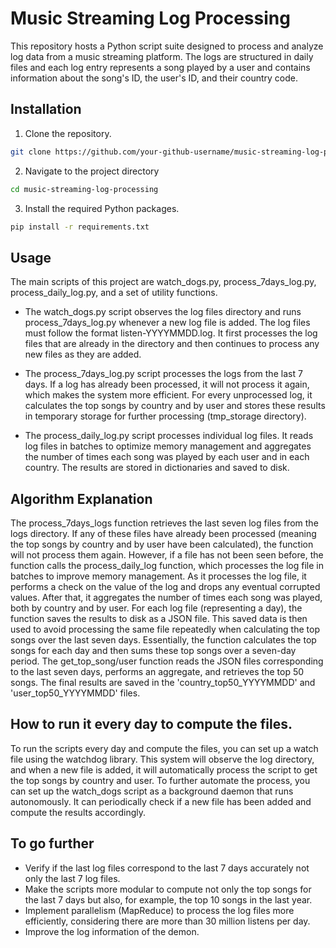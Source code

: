 # Music Streaming Log Processing

This repository hosts a Python script suite designed to process and analyze log data from a music streaming platform. The logs are structured in daily files and each log entry represents a song played by a user and contains information about the song's ID, the user's ID, and their country code.

## Installation

1. Clone the repository.

```bash
git clone https://github.com/your-github-username/music-streaming-log-processing
```

2. Navigate to the project directory

```bash
cd music-streaming-log-processing
```

3. Install the required Python packages.

```bash
pip install -r requirements.txt
```

## Usage

The main scripts of this project are watch_dogs.py, process_7days_log.py, process_daily_log.py, and a set of utility functions.

- The watch_dogs.py script observes the log files directory and runs process_7days_log.py whenever a new log file is added. The log files must follow the format listen-YYYYMMDD.log. It first processes the log files that are already in the directory and then continues to process any new files as they are added.

- The process_7days_log.py script processes the logs from the last 7 days. If a log has already been processed, it will not process it again, which makes the system more efficient. For every unprocessed log, it calculates the top songs by country and by user and stores these results in temporary storage for further processing (tmp_storage directory).

- The process_daily_log.py script processes individual log files. It reads log files in batches to optimize memory management and aggregates the number of times each song was played by each user and in each country. The results are stored in dictionaries and saved to disk.

## Algorithm Explanation

The process_7days_logs function retrieves the last seven log files from the logs directory. If any of these files have already been processed (meaning the top songs by country and by user have been calculated), the function will not process them again. However, if a file has not been seen before, the function calls the process_daily_log function, which processes the log file in batches to improve memory management. As it processes the log file, it performs a check on the value of the log and drops any eventual corrupted values. After that, it aggregates the number of times each song was played, both by country and by user. For each log file (representing a day), the function saves the results to disk as a JSON file. This saved data is then used to avoid processing the same file repeatedly when calculating the top songs over the last seven days. Essentially, the function calculates the top songs for each day and then sums these top songs over a seven-day period. The get_top_song/user function reads the JSON files corresponding to the last seven days, performs an aggregate, and retrieves the top 50 songs. The final results are saved in the 'country_top50_YYYYMMDD' and 'user_top50_YYYYMMDD' files.

## How to run it every day to compute the files.

To run the scripts every day and compute the files, you can set up a watch file using the watchdog library. This system will observe the log directory, and when a new file is added, it will automatically process the script to get the top songs by country and user. To further automate the process, you can set up the watch_dogs script as a background daemon that runs autonomously. It can periodically check if a new file has been added and compute the results accordingly.

## To go further

- Verify if the last log files correspond to the last 7 days accurately not only the last 7 log files.
- Make the scripts more modular to compute not only the top songs for the last 7 days but also, for example, the top 10 songs in the last year.
- Implement parallelism (MapReduce) to process the log files more efficiently, considering there are more than 30 million listens per day.
- Improve the log information of the demon.
